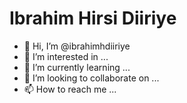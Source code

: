 # Ibrahim Hirsi Diiriye

- 👋 Hi, I’m @ibrahimhdiiriye
- 👀 I’m interested in ...
- 🌱 I’m currently learning ...
- 💞️ I’m looking to collaborate on ...
- 📫 How to reach me ...

<!---
ibrahimhdiiriye/ibrahimhdiiriye is a ✨ special ✨ repository because its `README.md` (this file) appears on your GitHub profile.
You can click the Preview link to take a look at your changes.
--->
